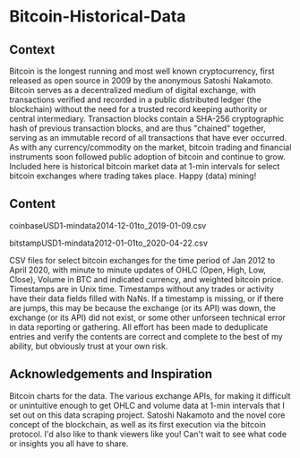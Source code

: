 # Bitcoin-Historical-Data
## Context
Bitcoin is the longest running and most well known cryptocurrency, first released as open source in 2009 by the anonymous Satoshi Nakamoto. Bitcoin serves as a decentralized medium of digital exchange, with transactions verified and recorded in a public distributed ledger (the blockchain) without the need for a trusted record keeping authority or central intermediary. Transaction blocks contain a SHA-256 cryptographic hash of previous transaction blocks, and are thus "chained" together, serving as an immutable record of all transactions that have ever occurred. As with any currency/commodity on the market, bitcoin trading and financial instruments soon followed public adoption of bitcoin and continue to grow. Included here is historical bitcoin market data at 1-min intervals for select bitcoin exchanges where trading takes place. Happy (data) mining!

## Content
coinbaseUSD1-mindata2014-12-01to_2019-01-09.csv

bitstampUSD1-mindata2012-01-01to_2020-04-22.csv

CSV files for select bitcoin exchanges for the time period of Jan 2012 to April 2020, with minute to minute updates of OHLC (Open, High, Low, Close), Volume in BTC and indicated currency, and weighted bitcoin price. Timestamps are in Unix time. Timestamps without any trades or activity have their data fields filled with NaNs. If a timestamp is missing, or if there are jumps, this may be because the exchange (or its API) was down, the exchange (or its API) did not exist, or some other unforseen technical error in data reporting or gathering. All effort has been made to deduplicate entries and verify the contents are correct and complete to the best of my ability, but obviously trust at your own risk.


## Acknowledgements and Inspiration
Bitcoin charts for the data. The various exchange APIs, for making it difficult or unintuitive enough to get OHLC and volume data at 1-min intervals that I set out on this data scraping project. Satoshi Nakamoto and the novel core concept of the blockchain, as well as its first execution via the bitcoin protocol. I'd also like to thank viewers like you! Can't wait to see what code or insights you all have to share.
